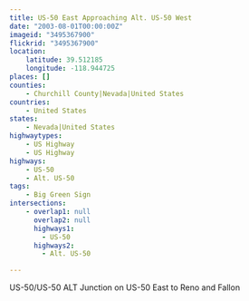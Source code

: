 ```yaml
---
title: US-50 East Approaching Alt. US-50 West
date: "2003-08-01T00:00:00Z"
imageid: "3495367900"
flickrid: "3495367900"
location:
    latitude: 39.512185
    longitude: -118.944725
places: []
counties:
    - Churchill County|Nevada|United States
countries:
    - United States
states:
    - Nevada|United States
highwaytypes:
    - US Highway
    - US Highway
highways:
    - US-50
    - Alt. US-50
tags:
    - Big Green Sign
intersections:
    - overlap1: null
      overlap2: null
      highways1:
        - US-50
      highways2:
        - Alt. US-50

---
```

US-50/US-50 ALT Junction on US-50 East to Reno and Fallon